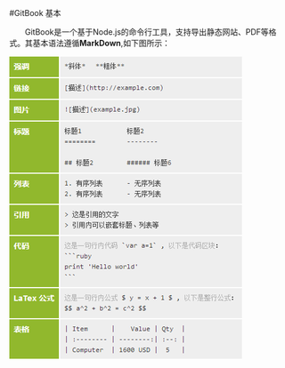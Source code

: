 #GitBook 基本

　　GitBook是一个基于Node.js的命令行工具，支持导出静态网站、PDF等格式。其基本语法遵循**MarkDown**,如下图所示：

![](semantic.png)